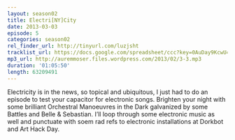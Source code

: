 ```yaml
---
layout: season02
title: Electri[NY]City
date: 2013-03-03
episode: 5
categories: season02
rel_finder_url: http://tinyurl.com/luzjsht
tracklist_url: https://docs.google.com/spreadsheet/ccc?key=0AuDay9KcwU4YdHFBUWkyZUJkdGQtWUtUMnBRdXFFTGc#gid=15
mp3_url: http://auremmoser.files.wordpress.com/2013/02/3-3.mp3
duration: '01:05:50'
length: 63209491
---
```


Electricity is in the news, so topical and ubiquitous, I just had to do an episode to test your capacitor for electronic songs. Brighten your night with some brilliant Orchestral Manoeuvres in the Dark galvanized by some Battles and Belle & Sebastian. I’ll loop through some electronic music as well and punctuate with soem rad refs to electronic installations at Dorkbot and Art Hack Day.

